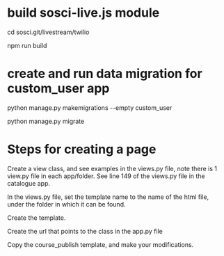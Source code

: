 # build sosci-live.js module

cd sosci.git/livestream/twilio

npm run build

# create and run data migration for custom_user app

python manage.py makemigrations --empty custom_user

python manage.py migrate

# Steps for creating a page

Create a view class, and see examples in the views.py file, note there is 1 view.py file in each app/folder.
See line 149 of the views.py file in the catalogue app.

In the views.py file, set the template name to the name of the html file, under the folder in which it can be found. 

Create the template. 

Create the url that points to the class in the app.py file 

Copy the course_publish template, and make your modifications. 


